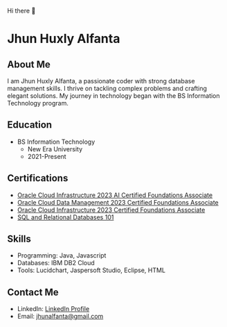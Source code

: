 Hi there 👋
# Jhun Huxly Alfanta

## About Me

I am Jhun Huxly Alfanta, a passionate coder with strong database management skills. I thrive on tackling complex problems and crafting elegant solutions. My journey in technology began with the BS Information Technology program.

## Education

- BS Information Technology
  - New Era University
  - 2021-Present

## Certifications

- [Oracle Cloud Infrastructure 2023 AI Certified Foundations Associate](https://catalog-education.oracle.com/pls/certview/sharebadge?id=6BDB5D69ED8C16C97911BD8DB1609D109111739319C146796F4499D0F254CE3E&fbclid=IwAR1KCmqbbVs9th2KDGwoqATOVSEvSiCTU69uaOlHavEHTXIdY4lER0GcHB8)
- [Oracle Cloud Data Management 2023 Certified Foundations Associate](https://catalog-education.oracle.com/pls/certview/sharebadge?id=5ADCD28AE82BCD943260E48DD638B0E90E3D5305FED68B9402958FB8A4470C0C&fbclid=IwAR27NtLCNRWK1Dk1WIqUpa4U8ykcEv8T-y-8cPHJLHfsIiJFI2BUPDK9-sc)
- [Oracle Cloud Infrastructure 2023 Certified Foundations Associate](https://catalog-education.oracle.com/pls/certview/sharebadge?id=83CC075730F4D7D29112DFABDA807B2F6F5639E3AAD0D8AB9A7B4A3094F3627E)
- [SQL and Relational Databases 101](https://courses.cognitiveclass.ai/certificates/9881aff6af9f4597bd024eea9a2c9a82)

## Skills

- Programming: Java, Javascript
- Databases: IBM DB2 Cloud
- Tools: Lucidchart, Jaspersoft Studio, Eclipse, HTML

## Contact Me

- LinkedIn: [LinkedIn Profile](https://www.linkedin.com/in/jhun-huxly-alfanta-38b50b2a3/)
- Email: jhunalfanta@gmail.com
